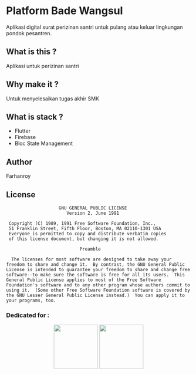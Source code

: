 # Platform Bade Wangsul

Aplikasi digital surat perizinan santri untuk pulang atau keluar lingkungan pondok pesantren.

## What is this ?
Aplikasi untuk perizinan santri
## Why make it ?
Untuk menyelesaikan tugas akhir SMK
## What is stack ?
- Flutter
- Firebase
- Bloc State Management

## Author

Farhanroy

## License

```
                    GNU GENERAL PUBLIC LICENSE
                       Version 2, June 1991

 Copyright (C) 1989, 1991 Free Software Foundation, Inc.,
 51 Franklin Street, Fifth Floor, Boston, MA 02110-1301 USA
 Everyone is permitted to copy and distribute verbatim copies
 of this license document, but changing it is not allowed.

                            Preamble

  The licenses for most software are designed to take away your
freedom to share and change it.  By contrast, the GNU General Public
License is intended to guarantee your freedom to share and change free
software--to make sure the software is free for all its users.  This
General Public License applies to most of the Free Software
Foundation's software and to any other program whose authors commit to
using it.  (Some other Free Software Foundation software is covered by
the GNU Lesser General Public License instead.)  You can apply it to
your programs, too.
```

### Dedicated for :
 
<div align="center">
<img width="120" src="https://1.bp.blogspot.com/-s5Ga7061250/WKlVQ3NxrwI/AAAAAAAAADg/tlV97TWKVZIlXNs31Qt9Dx_SXyebqlDvACLcB/s1600/Logo_PPDU.png">

<img width="120" src="https://1.bp.blogspot.com/-luhkDkWb_Lo/V5A5iwt0meI/AAAAAAAAABE/vtfJvyiHQB4d3-ZaU7JruGwinUQO_mXtACEw/s1600/logo.png">
</div>